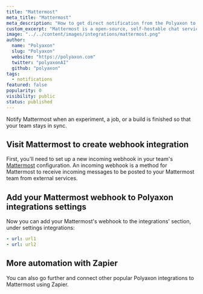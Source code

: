 ```yaml
---
title: "Mattermost"
meta_title: "Mattermost"
meta_description: "How to get direct notification from the Polyaxon to your Mattermost channels. Notify Mattermost when an experiment, job, build is finished so that your team stays in sync."
custom_excerpt: "Mattermost is a open-source, self-hostable chat service. It is designed as an internal chat for organisations and companies, and mostly markets itself as an alternative to Slack."
image: "../../content/images/integrations/mattermost.png"
author:
  name: "Polyaxon"
  slug: "Polyaxon"
  website: "https://polyaxon.com"
  twitter: "polyaxonAI"
  github: "polyaxon"
tags: 
  - notifications
featured: false
popularity: 0
visibility: public
status: published
---
```


Notify Mattermost when an experiment, a job, or a build is finished so that your team stays in sync.

## Visit Mattermost to create webhook integration

First, you'll need to set up a new incoming webhook in your team's [Mattermost](https://docs.mattermost.com/developer/webhooks-incoming.html) configuration. 
An incoming webhook is a method for Mattermost to receive incoming messages to be posted to your Mattermost team from external services.

## Add your Mattermost webhook to Polyaxon integrations settings

Now you can add your Mattermost's webhook to the integrations' section, under settings integrations:

```yaml
- url: url1
- url: url2
```

## More automation with Zapier

You can also go further and connect other popular Polyaxon integrations to Mattermost using Zapier.
